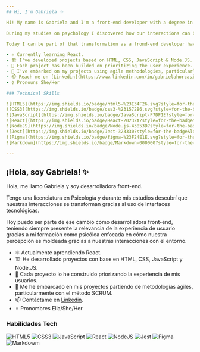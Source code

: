 ```yaml
---
## Hi, I'm Gabriela ✨ 

Hi! My name is Gabriela and I'm a front-end developer with a degree in Psychology.

During my studies on psychology I discovered how our interactions can be transformed thanks to the use of technological interfaces.

Today I can be part of that transformation as a frond-end developer having in mind the relevance of the user experience thanks to my training as a psychologist focused on perception and its shaping as a result of the interactions we have with the environment.

- ⚛ Currently learning React.
- 🏗 I've developed projects based on HTML, CSS, JavaScript & Node.JS.
- 🧵 Each project has been builded on prioritizing the user experience.
- 💨 I've embarked on my projects using agile methodologies, particularly SCRUM.
- 📫 Reach me on [Linkedin](https://www.linkedin.com/in/gabrielahorcasitas/).
- ♀ Pronouns She/Her

### Technical Skills

![HTML5](https://img.shields.io/badge/html5-%23E34F26.svg?style=for-the-badge&logo=html5&logoColor=white)
![CSS3](https://img.shields.io/badge/css3-%231572B6.svg?style=for-the-badge&logo=css3&logoColor=white)
![JavaScript](https://img.shields.io/badge/JavaScript-F7DF1E?style=for-the-badge&logo=javascript&logoColor=black)
![React](https://img.shields.io/badge/React-20232A?style=for-the-badge&logo=react&logoColor=61DAFB)
![NodeJS](https://img.shields.io/badge/Node.js-43853D?style=for-the-badge&logo=node.js&logoColor=white)
![Jest](https://img.shields.io/badge/Jest-323330?style=for-the-badge&logo=Jest&logoColor=white)
![Figma](https://img.shields.io/badge/figma-%23F24E1E.svg?style=for-the-badge&logo=figma&logoColor=white)
![Markdowm](https://img.shields.io/badge/Markdown-000000?style=for-the-badge&logo=markdown&logoColor=white)

---
```

## ¡Hola, soy Gabriela! ✨ 

Hola, me llamo Gabriela y soy desarrolladora front-end.

Tengo una licenciatura en Psicología y durante mis estudios descubrí que nuestras interacciones se transforman gracias
al uso de interfaces tecnológicas.

Hoy puedo ser parte de ese cambio como desarrolladora front-end, teniendo siempre presente la relevancia de la experiencia
de usuario gracias a mi formación como psicólca enfocada en cómo nuestra percepción es moldeada gracias a nuestras interacciones con 
el entorno.

- ⚛ Actualmente aprendiendo React.
-  🏗 He desarrollado proyectos con base en HTML, CSS, JavaScript y Node.JS.
- 🧵 Cada proyecto lo he construido priorizando la experiencia de mis usuarios.
- 💨 Me he embarcado en mis proyectos partiendo de metodologías ágiles, particularmente con el método SCRUM.
- 📫 Contáctame en [Linkedin](https://www.linkedin.com/in/gabrielahorcasitas/).
- ♀ Pronombres Ella/She/Her

### Habilidades Tech

![HTML5](https://img.shields.io/badge/html5-%23E34F26.svg?style=for-the-badge&logo=html5&logoColor=white)
![CSS3](https://img.shields.io/badge/css3-%231572B6.svg?style=for-the-badge&logo=css3&logoColor=white)
![JavaScript](https://img.shields.io/badge/JavaScript-F7DF1E?style=for-the-badge&logo=javascript&logoColor=black)
![React](https://img.shields.io/badge/React-20232A?style=for-the-badge&logo=react&logoColor=61DAFB)
![NodeJS](https://img.shields.io/badge/Node.js-43853D?style=for-the-badge&logo=node.js&logoColor=white)
![Jest](https://img.shields.io/badge/Jest-323330?style=for-the-badge&logo=Jest&logoColor=white)
![Figma](https://img.shields.io/badge/figma-%23F24E1E.svg?style=for-the-badge&logo=figma&logoColor=white)
![Markdowm](https://img.shields.io/badge/Markdown-000000?style=for-the-badge&logo=markdown&logoColor=white)

<!--
**gabrielahorcasitas/gabrielahorcasitas** is a ✨ _special_ ✨ repository because its `README.md` (this file) appears on your GitHub profile.

Here are some ideas to get you started:

- 🔭 I’m currently working on ...
- 🌱 I’m currently learning ...
- 👯 I’m looking to collaborate on ...
- 🤔 I’m looking for help with ...
- 💬 Ask me about ...
- 📫 How to reach me: ...
- 😄 Pronouns: ...
- ⚡ Fun fact: ...
-->
